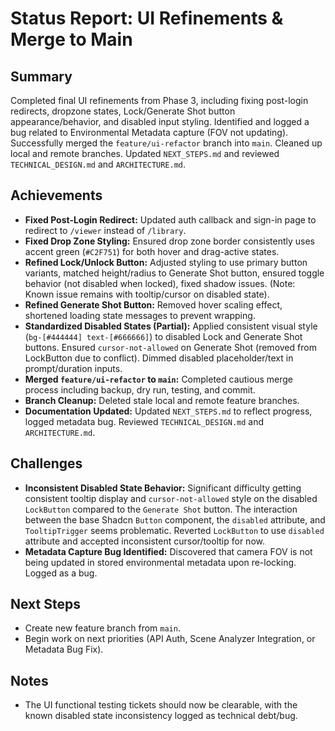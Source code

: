 # Status Report: UI Refinements & Merge to Main

## Summary
Completed final UI refinements from Phase 3, including fixing post-login redirects, dropzone states, Lock/Generate Shot button appearance/behavior, and disabled input styling. Identified and logged a bug related to Environmental Metadata capture (FOV not updating). Successfully merged the `feature/ui-refactor` branch into `main`. Cleaned up local and remote branches. Updated `NEXT_STEPS.md` and reviewed `TECHNICAL_DESIGN.md` and `ARCHITECTURE.md`.

## Achievements
*   **Fixed Post-Login Redirect:** Updated auth callback and sign-in page to redirect to `/viewer` instead of `/library`.
*   **Fixed Drop Zone Styling:** Ensured drop zone border consistently uses accent green (`#C2F751`) for both hover and drag-active states.
*   **Refined Lock/Unlock Button:** Adjusted styling to use primary button variants, matched height/radius to Generate Shot button, ensured toggle behavior (not disabled when locked), fixed shadow issues. (Note: Known issue remains with tooltip/cursor on disabled state).
*   **Refined Generate Shot Button:** Removed hover scaling effect, shortened loading state messages to prevent wrapping.
*   **Standardized Disabled States (Partial):** Applied consistent visual style (`bg-[#444444] text-[#666666]`) to disabled Lock and Generate Shot buttons. Ensured `cursor-not-allowed` on Generate Shot (removed from LockButton due to conflict). Dimmed disabled placeholder/text in prompt/duration inputs.
*   **Merged `feature/ui-refactor` to `main`:** Completed cautious merge process including backup, dry run, testing, and commit.
*   **Branch Cleanup:** Deleted stale local and remote feature branches.
*   **Documentation Updated:** Updated `NEXT_STEPS.md` to reflect progress, logged metadata bug. Reviewed `TECHNICAL_DESIGN.md` and `ARCHITECTURE.md`.

## Challenges
*   **Inconsistent Disabled State Behavior:** Significant difficulty getting consistent tooltip display and `cursor-not-allowed` style on the disabled `LockButton` compared to the `Generate Shot` button. The interaction between the base Shadcn `Button` component, the `disabled` attribute, and `TooltipTrigger` seems problematic. Reverted `LockButton` to use `disabled` attribute and accepted inconsistent cursor/tooltip for now.
*   **Metadata Capture Bug Identified:** Discovered that camera FOV is not being updated in stored environmental metadata upon re-locking. Logged as a bug.

## Next Steps
*   Create new feature branch from `main`.
*   Begin work on next priorities (API Auth, Scene Analyzer Integration, or Metadata Bug Fix).

## Notes
*   The UI functional testing tickets should now be clearable, with the known disabled state inconsistency logged as technical debt/bug. 